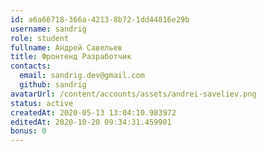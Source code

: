 ```yaml
---
id: a6a66718-366a-4213-8b72-1dd44816e29b	
username: sandrig
role: student
fullname: Андрей Савельев
title: Фронтенд Разработчик	
contacts:
  email: sandrig.dev@gmail.com
  github: sandrig
avatarUrl: /content/accounts/assets/andrei-saveliev.png	
status: active	
createdAt: 2020-05-13 13:04:10.983972	
editedAt: 2020-10-20 09:34:31.459901	
bonus: 0
---
```

